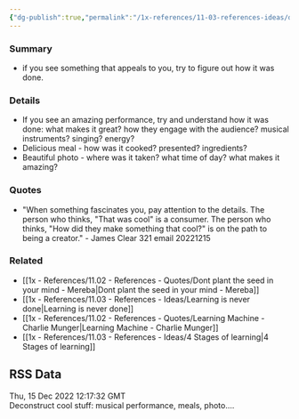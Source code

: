 ```yaml
---
{"dg-publish":true,"permalink":"/1x-references/11-03-references-ideas/deconstruct-cool-stuff/","title":"Deconstruct cool stuff"}
---
```



### Summary
- if you see something that appeals to you, try to figure out how it was done.

### Details
- If you see an amazing performance, try and understand how it was done: what makes it great? how they engage with the audience? musical instruments? singing? energy?
- Delicious meal - how was it cooked? presented? ingredients?
- Beautiful photo - where was it taken? what time of day? what makes it amazing?

### Quotes
- "When something fascinates you, pay attention to the details. The person who thinks, "That was cool" is a consumer. The person who thinks, "How did they make something that cool?" is on the path to being a creator." - James Clear 321 email 20221215

### Related
- [[1x - References/11.02 - References - Quotes/Dont plant the seed in your mind - Mereba\|Dont plant the seed in your mind - Mereba]]
- [[1x - References/11.03 - References - Ideas/Learning is never done\|Learning is never done]]
- [[1x - References/11.02 - References - Quotes/Learning Machine - Charlie Munger\|Learning Machine - Charlie Munger]]
- [[1x - References/11.03 - References - Ideas/4 Stages of learning\|4 Stages of learning]]

## RSS Data
<div class='date'>Thu, 15 Dec 2022 12:17:32 GMT</div>
<div class='description'>Deconstruct cool stuff: musical performance, meals, photo....</div>